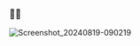 <h3>🐸🐸</h3>

![Screenshot_20240819-090219](https://github.com/user-attachments/assets/b754e507-8f18-4b9f-a0ac-2240999af39c)
